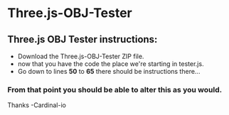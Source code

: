 # Three.js-OBJ-Tester
## Three.js OBJ Tester instructions:
* Download the Three.js-OBJ-Tester ZIP file.
* now that you have the code the place we're starting in tester.js.
* Go down to lines **50** to **65** there should be instructions there...
### From that point you should be able to alter this as you would.
Thanks -Cardinal-io
